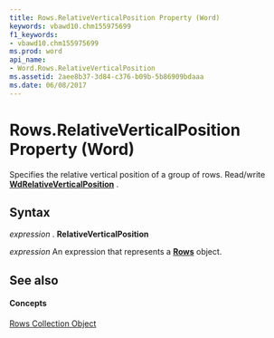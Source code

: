 ```yaml
---
title: Rows.RelativeVerticalPosition Property (Word)
keywords: vbawd10.chm155975699
f1_keywords:
- vbawd10.chm155975699
ms.prod: word
api_name:
- Word.Rows.RelativeVerticalPosition
ms.assetid: 2aee8b37-3d84-c376-b09b-5b86909bdaaa
ms.date: 06/08/2017
---
```



# Rows.RelativeVerticalPosition Property (Word)

Specifies the relative vertical position of a group of rows. Read/write  **[WdRelativeVerticalPosition](Word.WdRelativeVerticalPosition.md)** .


## Syntax

 _expression_ . **RelativeVerticalPosition**

 _expression_ An expression that represents a **[Rows](Word.rows.md)** object.


## See also


#### Concepts


[Rows Collection Object](Word.rows.md)

